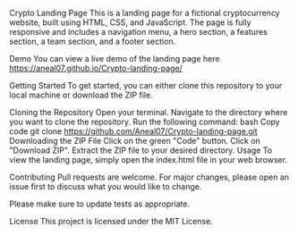 Crypto Landing Page
This is a landing page for a fictional cryptocurrency website, built using HTML, CSS, and JavaScript. The page is fully responsive and includes a navigation menu, a hero section, a features section, a team section, and a footer section.

Demo
You can view a live demo of the landing page here
https://aneal07.github.io/Crypto-landing-page/

Getting Started
To get started, you can either clone this repository to your local machine or download the ZIP file.

Cloning the Repository
Open your terminal.
Navigate to the directory where you want to clone the repository.
Run the following command:
bash
Copy code
git clone https://github.com/Aneal07/Crypto-landing-page.git
Downloading the ZIP File
Click on the green "Code" button.
Click on "Download ZIP".
Extract the ZIP file to your desired directory.
Usage
To view the landing page, simply open the index.html file in your web browser.

Contributing
Pull requests are welcome. For major changes, please open an issue first to discuss what you would like to change.

Please make sure to update tests as appropriate.

License
This project is licensed under the MIT License.
